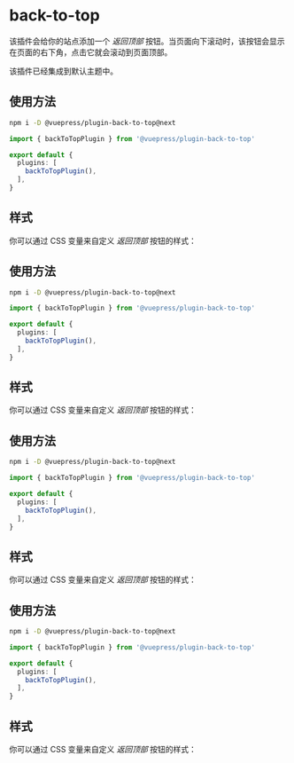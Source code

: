 # back-to-top



该插件会给你的站点添加一个 _返回顶部_ 按钮。当页面向下滚动时，该按钮会显示在页面的右下角，点击它就会滚动到页面顶部。

该插件已经集成到默认主题中。

## 使用方法

```bash
npm i -D @vuepress/plugin-back-to-top@next
```

```ts
import { backToTopPlugin } from '@vuepress/plugin-back-to-top'

export default {
  plugins: [
    backToTopPlugin(),
  ],
}
```

## 样式

你可以通过 CSS 变量来自定义 _返回顶部_ 按钮的样式：


## 使用方法

```bash
npm i -D @vuepress/plugin-back-to-top@next
```

```ts
import { backToTopPlugin } from '@vuepress/plugin-back-to-top'

export default {
  plugins: [
    backToTopPlugin(),
  ],
}
```

## 样式

你可以通过 CSS 变量来自定义 _返回顶部_ 按钮的样式：



## 使用方法

```bash
npm i -D @vuepress/plugin-back-to-top@next
```

```ts
import { backToTopPlugin } from '@vuepress/plugin-back-to-top'

export default {
  plugins: [
    backToTopPlugin(),
  ],
}
```

## 样式

你可以通过 CSS 变量来自定义 _返回顶部_ 按钮的样式：



## 使用方法

```bash
npm i -D @vuepress/plugin-back-to-top@next
```

```ts
import { backToTopPlugin } from '@vuepress/plugin-back-to-top'

export default {
  plugins: [
    backToTopPlugin(),
  ],
}
```

## 样式

你可以通过 CSS 变量来自定义 _返回顶部_ 按钮的样式：



